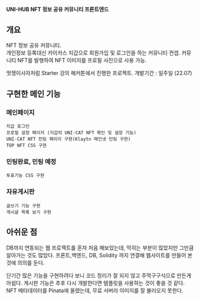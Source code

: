 #### UNI-HUB NFT 정보 공유 커뮤니티 프론트엔드

## 개요 

 NFT 정보 공유 커뮤니티.  
 개인정보 등록대신 카이카스 지갑으로 회원가입 및 로그인을 하는 커뮤니티 컨셉.
 커뮤니티 NFT를 발행하여 NFT 이미지를 프로필 사진으로 사용 가능.

 멋쟁이사자처럼 Starter 강의 해커톤에서 진행한 프로젝트. 
 개발기간 : 일주일 (22.07)
 
 


## 구현한 메인 기능
  ### 메인페이지 
    지갑 로그인
    프로필 설정 페이지 (지갑의 UNI-CAT NFT 확인 및 설정 기능)
    UNI-CAT NFT 민팅 페이지 구현(Klaytn 메인넷 민팅 구현)
    TOP NFT CSS 구현
    
  ### 민팅완료, 민팅 예정
    투표기능 CSS 구현
    
  ### 자유게시판
    글쓰기 기능 구현
    게시글 목록 보기 구현
    
    
    
    
## 아쉬운 점
  DB까지 연동되는 웹 프로젝트를 혼자 처음 해보았는데, 
  막히는 부분이 많았지만 그만큼 알아가는 것도 많았다.
  프론트,백엔드, DB, Solidity 까지 연결해 웹사이트를 만들어 본 것에 의의를 둔다.
  
  단기간 많은 기능을 구현하려다 보니 코드 정리가 잘 되지 않고 주먹구구식으로 만든게 아쉽다.
  게시판 기능은 추후 다시 개발한다면 템플릿을 사용하는 것이 좋을 것 같다.
  NFT 메타데이터를 Pinata에 올렸는데, 무료 서버라 이미지를 잘 불러오지 못한다.
  
    
 
    
    
   
   
  

